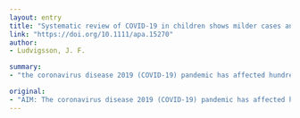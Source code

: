 ```yaml
---
layout: entry
title: "Systematic review of COVID-19 in children shows milder cases and a better prognosis than adults"
link: "https://doi.org/10.1111/apa.15270"
author:
- Ludvigsson, J. F.

summary:
- "the coronavirus disease 2019 (COVID-19) pandemic has affected hundreds of thousands of people. Data on symptoms and prognoses in children are rare. Children have so far accounted for 1-5% of diagnosed COVID19 cases. Diagnostic findings have been similar to adults, with fever and respiratory symptoms being prevalent, but fewer children seem to have developed severe pneumonia. Elevated inflammatory markers were less common in children."

original:
- "AIM: The coronavirus disease 2019 (COVID-19) pandemic has affected hundreds of thousands of people. Data on symptoms and prognoses in children are rare. METHODS: A systematic literature review was carried out to identify papers on COVID-19, which is caused by the severe acute respiratory syndrome coronavirus 2 (SARS-CoV-2), using the Medline and EMBASE databases between 1 January and 18 March 2020. RESULTS: The search identified 45 relevant scientific papers and letters. The review showed that children have so far accounted for 1-5% of diagnosed COVID-19 cases, they often have milder disease than adults and deaths have been extremely rare. Diagnostic findings have been similar to adults, with fever and respiratory symptoms being prevalent, but fewer children seem to have developed severe pneumonia. Elevated inflammatory markers were less common in children and lymphocytopenia seemed rare. Newborn infants have developed symptomatic COVID-19, but evidence of vertical intrauterine transmission was scarce. Suggested treatment included providing oxygen, inhalations, nutritional support and maintaining fluids and electrolyte balances. CONCLUSIONS: COVID-19 has occurred in children, but they seemed to have a milder disease course and better prognoses than adults. Deaths were extremely rare."
---
```


